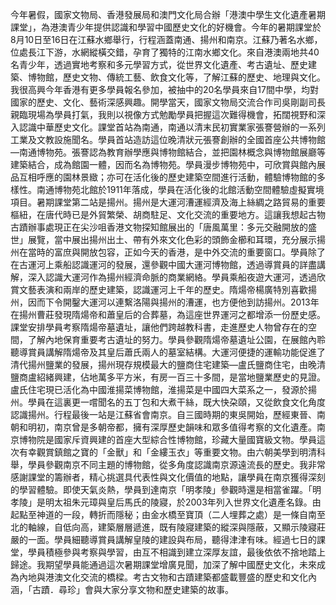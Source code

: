 今年暑假，國家文物局、香港發展局和澳門文化局合辦「港澳中學生文化遺產暑期課堂」，為港澳青少年提供認識和學習中國歷史文化的好機會。今年的暑期課堂於8月10日至16日在江蘇水鄉舉行，行程涵蓋南通、揚州和南京。江蘇乃著名水鄉，位處長江下游，水網縱橫交錯，孕育了獨特的江南水鄉文化。來自港澳兩地共40名青少年，透過實地考察和多元學習方式，從世界文化遺產、考古遺址、歷史建築、博物館，歷史文物、傳統工藝、飲食文化等，了解江蘇的歷史、地理與文化。我很高興今年香港有更多學員報名參加，被抽中的20名學員來自17間中學，均對國家的歷史、文化、藝術深感興趣。開學當天，國家文物局交流合作司吳剛副司長親臨現場為學員打氣，我則以視像方式勉勵學員把握這次難得機會，拓闊視野和深入認識中華歷史文化。課堂首站為南通，南通以清末民初實業家張謇營辦的一系列工業及文教設施聞名。學員首站造訪這位晚清狀元張謇創辦的全國首座公共博物館—南通博物苑。張謇認為教育辦學應與博物館結合，並把園林概念與博物館展廳等建築結合，成為館園一體，因而名為博物苑。學員漫步博物苑中，可欣賞與館內展品互相呼應的園林景緻；亦可在活化後的歷史建築空間進行活動，體驗博物館的多樣性。南通博物苑北館於1911年落成，學員在活化後的北館活動空間體驗虛擬實境項目。暑期課堂第二站是揚州。揚州是大運河漕運經濟及海上絲綢之路貿易的重要樞紐，在唐代時已是外貿繁榮、胡商駐足、文化交流的重要地方。這讓我想起古物古蹟辦事處現正在尖沙咀香港文物探知館展出的「唐風萬里：多元交融開放的盛世」展覽，當中展出揚州出土、帶有外來文化色彩的頭飾金櫛和耳環，充分展示揚州在當時的富庶與開放包容，正如今天的香港，是中外交流的重要窗口。學員除了在古運河上乘船認識運河的發展，還參觀中國大運河博物館，透過導賞員的詳盡講解，深入認識大運河作為揚州經濟命脈的商業網絡。學員乘船夜遊大運河，透過欣賞文藝表演和兩岸的歷史建築，認識運河上千年的歷史。隋煬帝楊廣特別喜歡揚州，因而下令開鑿大運河以連繫洛陽與揚州的漕運，也方便他到訪揚州。2013年在揚州曹莊發現隋煬帝和蕭皇后的合葬墓，為這座世界運河之都增添一份歷史感。課堂安排學員考察隋煬帝墓遺址，讓他們跨越教科書，走進歷史人物曾存在的空間，了解內地保育重要考古遺址的努力。學員參觀隋煬帝墓遺址公園，在展館內聆聽導賞員講解隋煬帝及其皇后蕭氏兩人的墓室結構。大運河便捷的運輸功能促進了清代揚州鹽業的發展，揚州現存規模最大的鹽商住宅建築—盧氏鹽商住宅，由晚清鹽商盧紹緒興建，佔地萬多平方米，有房一百三十多間，是當地鹽業歷史的見證。盧氏住宅現已活化為中國淮揚菜博物館，淮揚菜是中國四大菜系之一，發源於揚州。學員在這裏更一嚐聞名的五丁包和大煮干絲，既大快朶頤，又從飲食文化角度認識揚州。行程最後一站是江蘇省會南京。自三國時期的東吳開始，歷經東晉、南朝和明初，南京曾是多朝帝都，擁有深厚歷史韻味和眾多值得考察的文化遺產。南京博物院是國家斥資興建的首座大型綜合性博物館，珍藏大量國寶級文物。學員這次有幸觀賞鎮館之寶的「金獸」和「金縷玉衣」等重要文物。由六朝美學到明清科舉，學員參觀南京不同主題的博物館，從多角度認識南京源遠流長的歷史。我非常感謝課堂的籌辦者，精心挑選具代表性與文化價值的地點，讓學員在南京獲得深刻的學習體驗。即使天氣炎熱，學員到達南京「明孝陵」參觀時還是相當雀躍。「明孝陵」是明太祖朱元璋與皇后馬氏的陵寢，於2003年列入世界文化遺產名錄。由起點至神道的一段，轉折而隱秘；由金水橋至寶頂（二人埋葬之處）是一條自南至北的軸線，自低向高，建築層層遞進，既有陵寢建築的縱深與隱蔽，又顯示陵寢莊嚴的一面。學員細聽導賞員講解皇陵的建設與布局，聽得津津有味。經過七日的課堂，學員積極參與考察與學習，由互不相識到建立深厚友誼，最後依依不捨地踏上歸途。我期望學員能通過這次暑期課堂增廣見聞，加深了解中國歷史文化，未來成為內地與港澳文化交流的橋樑。考古文物和古蹟建築都盛載豐盛的歷史和文化內涵，「古蹟．尋珍」會與大家分享文物和歷史建築的故事。